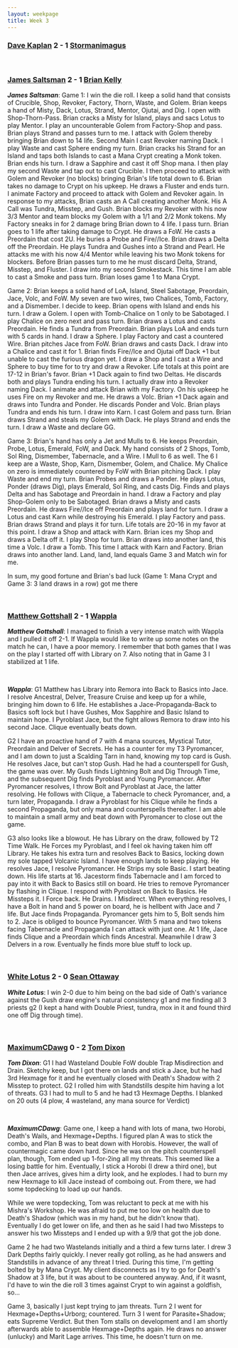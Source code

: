 ```yaml
---
layout: weekpage
title: Week 3
---
```




### [Dave Kaplan](/DK1-UR-Delver) 2 - 1 [Stormanimagus](/ST1-Stone-Cold-Humans)

<br />

### [James Saltsman](/JGS1-Stax) 2 - 1 [Brian Kelly](/BK1-Dragonlord-Mentor-Control)

***James Saltsman***: Game 1: I win the die roll. I keep a solid hand that consists of Crucible, Shop, Revoker, Factory, Thorn, Waste, and Golem. Brian keeps a hand of Misty, Dack, Lotus, Strand, Mentor, Ojutai, and Dig. I open with Shop-Thorn-Pass. Brian cracks a Misty for Island, plays and sacs Lotus to play Mentor. I play an uncounterable Golem from Factory-Shop and pass. Brian plays Strand and passes turn to me. I attack with Golem thereby bringing Brian down to 14 life. Second Main I cast Revoker naming Dack. I play Waste and cast Sphere ending my turn. Brian cracks his Strand for an Island and taps both Islands to cast a Mana Crypt creating a Monk token. Brian ends his turn. I draw a Sapphire and cast it off Shop mana. I then play my second Waste and tap out to cast Crucible. I then proceed to attack with Golem and Revoker (no blocks) bringing Brian's life total down to 6. Brian takes no damage to Crypt on his upkeep. He draws a Fluster and ends turn. I animate Factory and proceed to attack with Golem and Revoker again. In response to my attacks, Brian casts an A Call creating another Monk. His A Call was Tundra, Misstep, and Gush. Brian blocks my Revoker with his now 3/3 Mentor and team blocks my Golem with a 1/1 and 2/2 Monk tokens. My Factory sneaks in for 2 damage bring Brian down to 4 life. I pass turn. Brian goes to 1 life after taking damage to Crypt. He draws a FoW. He casts a Preordain that cost 2U. He buries a Probe and Fire//Ice. Brian draws a Delta off the Preordain. He plays Tundra and Gushes into a Strand and Pearl. He attacks me with his now 4/4 Mentor while leaving his two Monk tokens for blockers. Before Brian passes turn to me he must discard Delta, Strand, Misstep, and Fluster. I draw into my second Smokestack. This time I am able to cast a Smoke and pass turn. Brian loses game 1 to Mana Crypt.

Game 2: Brian keeps a solid hand of LoA, Island, Steel Sabotage, Preordain, Jace, Volc, and FoW. My seven are two wires, two Chalices, Tomb, Factory, and a Dismember. I decide to keep. Brian opens with Island and ends his turn. I draw a Golem. I open with Tomb-Chalice on 1 only to be Sabotaged. I play Chalice on zero next and pass turn. Brian draws a Lotus and casts Preordain. He finds a Tundra from Preordain. Brian plays LoA and ends turn with 5 cards in hand. I draw a Sphere. I play Factory and cast a countered Wire. Brian pitches Jace from FoW. Brian draws and casts Dack. I draw into a Chalice and cast it for 1. Brian finds Fire//Ice and Ojutai off Dack +1 but unable to cast the furious dragon yet. I draw a Shop and I cast a Wire and Sphere to buy time for to try and draw a Revoker. Life totals at this point are 17-12 in Brian's favor. Brian +1 Dack again to find two Deltas. He discards both and plays Tundra ending his turn. I actually draw into a Revoker naming Dack. I animate and attack Brian with my Factory. On his upkeep he uses Fire on my Revoker and me. He draws a Volc. Brian +1 Dack again and draws into Tundra and Ponder. He discards Ponder and Volc. Brian plays Tundra and ends his turn. I draw into Karn. I cast Golem and pass turn. Brian draws Strand and steals my Golem with Dack. He plays Strand and ends the turn. I draw a Waste and declare GG.

Game 3: Brian's hand has only a Jet and Mulls to 6. He keeps Preordain, Probe, Lotus, Emerald, FoW, and Dack. My hand consists of 2 Shops, Tomb, Sol Ring, Dismember, Tabernacle, and a Wire. I Mull to 6 as well. The 6 I keep are a Waste, Shop, Karn, Dismember, Golem, and Chalice. My Chalice on zero is immediately countered by FoW with Brian pitching Dack. I play Waste and end my turn. Brian Probes and draws a Ponder. He plays Lotus, Ponder (draws Dig), plays Emerald, Sol Ring, and casts Dig. Finds and plays Delta and has Sabotage and Preordain in hand. I draw a Factory and play Shop-Golem only to be Sabotaged. Brian draws a Misty and casts Preordain. He draws Fire//Ice off Preordain and plays land for turn. I draw a Lotus and cast Karn while destroying his Emerald. I play Factory and pass. Brian draws Strand and plays it for turn. Life totals are 20-16 in my favor at this point. I draw a Shop and attack with Karn. Brian ices my Shop and draws a Delta off it. I play Shop for turn. Brian draws into another land, this time a Volc. I draw a Tomb. This time I attack with Karn and Factory. Brian draws into another land. Land, land, land equals Game 3 and Match win for me.

In sum, my good fortune and Brian's bad luck (Game 1: Mana Crypt and Game 3: 3 land draws in a row) got me there

<br />

### [Matthew Gottshall](/MG1-Mono-Blue-Control) 2 - 1 [Wappla](/W1-URg-Delver)

***Matthew Gottshall***: I managed to finish a very intense match with Wappla and I pulled it off 2-1.
If Wappla would like to write up some notes on the match he can, I have a poor memory. I remember that both games that I was on the play I started off with Library on 7. Also noting that in Game 3 I stabilized at 1 life.

<br />

***Wappla***: G1 Matthew has Library into Remora into Back to Basics into Jace. I resolve Ancestral, Delver, Treasure Cruise and keep up for a while, bringing him down to 6 life. He establishes a Jace-Propaganda-Back to Basics soft lock but I have Gushes, Mox Sapphire and Basic Island to maintain hope. I Pyroblast Jace, but the fight allows Remora to draw into his second Jace. Clique eventually beats down.

G2 I have an proactive hand of 7 with 4 mana sources, Mystical Tutor, Preordain and Delver of Secrets. He has a counter for my T3 Pyromancer, and I am down to just a Scalding Tarn in hand, knowing my top card is Gush. He resolves Jace, but can't stop Gush. Had he had a counterspell for Gush, the game was over. My Gush finds Lightning Bolt and Dig Through Time, and the subsequent Dig finds Pyroblast and Young Pyromancer. After Pyromancer resolves, I throw Bolt and Pyroblast at Jace, the latter resolving. He follows with Clique, a Tabernacle to check Pyromancer, and, a turn later, Propaganda. I draw a Pyroblast for his Clique while he finds a second Propaganda, but only mana and counterspells thereafter. I am able to maintain a small army and beat down with Pyromancer to close out the game.

G3 also looks like a blowout. He has Library on the draw, followed by T2 Time Walk. He Forces my Pyroblast, and I feel ok having taken him off Library. He takes his extra turn and resolves Back to Basics, locking down my sole tapped Volcanic Island. I have enough lands to keep playing. He resolves Jace, I resolve Pyromancer. He Strips my sole Basic. I start beating down. His life starts at 16. Jacestorm finds Tabernacle and I am forced to pay into it with Back to Basics still on board. He tries to remove Pyromancer by flashing in Clique. I respond with Pyroblast on Back to Basics. He Missteps it. I Force back. He Drains. I Misdirect. When everything resolves, I have a Bolt in hand and 5 power on board, he is hellbent with Jace and 7 life. But Jace finds Propaganda. Pyromancer gets him to 5, Bolt sends him to 2. Jace is obliged to bounce Pyromancer. With 5 mana and two tokens facing Tabernacle and Propaganda I can attack with just one. At 1 life, Jace finds Clique and a Preordain which finds Ancestral. Meanwhile I draw 3 Delvers in a row. Eventually he finds more blue stuff to lock up.

<br />

### [White Lotus](/WL1-Jeskai-Gush-Control) 2 - 0 [Sean Ottaway](/SO1-Oath)

***White Lotus***: I win 2-0 due to him being on the bad side of Oath's variance against the Gush draw engine's natural consistency g1 and me finding all 3 priests g2 (I kept a hand with Double Priest, tundra, mox in it and found third one off Dig through time).

<br />

### [MaximumCDawg](/MCD1-Dark-Times) 0 - 2 [Tom Dixon](/TD1-Landstill)

***Tom Dixon***: G1 I had Wasteland Double FoW double Trap Misdirection and Drain. Sketchy keep, but I got there on lands and stick a Jace, but he had 3rd Hexmage for it and he eventually closed with Death's Shadow with 2 Misstep to protect. G2 I rolled him with Standstills despite him having a lot of threats. G3 I had to mull to 5 and he had t3 Hexmage Depths. I blanked on 20 outs (4 plow, 4 wasteland, any mana source for Verdict)

<br />

***MaximumCDawg***: Game one, I keep a hand with lots of mana, two Horobi, Death's Wails, and Hexmage+Depths.  I figured plan A was to stick the combo, and Plan B was to beat down with Horobis.  However, the wall of countermagic came down hard.  Since he was on the pitch counterspell plan, though, Tom ended up 1-for-2ing all my threats.  This seemed like a losing battle for him.  Eventually, I stick a Horobi (I drew a third one), but then Jace arrives, gives him a dirty look, and he explodes.  I had to burn my new Hexmage to kill Jace instead of comboing out.  From there, we had some topdecking to load up our hands.

While we were topdecking, Tom was reluctant to peck at me with his Mishra's Workshop.  He was afraid to put me too low on health due to Death's Shadow (which was in my hand, but he didn't know that).  Eventually I do get lower on life, and then as he said I had two Missteps to answer his two Missteps and I ended up with a 9/9 that got the job done.

Game 2 he had two Wastelands initially and a third a few turns later.  I drew 3 Dark Depths fairly quickly.  I never really got rolling, as he had answers and Standstills in advance of any threat I tried.  During this time, I'm getting bolted by by Mana Crypt.  My client disconnects as I try to go for Death's Shadow at 3 life, but it was about to be countered anyway.  And, if it wasnt, I'd have to win the die roll 3 times against Crypt to win against a goldfish, so...

Game 3, basically I just kept trying to jam threats.  Turn 2 I went for Hexmage+Depths+Urborg; countered.  Turn 3 I went for Parasite+Shadow; eats Supreme Verdict.  But then Tom stalls on development and I am shortly afterwards able to assemble Hexmage+Depths again.  He draws no answer (unlucky) and Marit Lage arrives.  This time, he doesn't turn on me.
